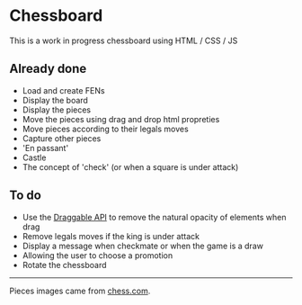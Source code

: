 # Chessboard

This is a work in progress chessboard using HTML / CSS / JS

## Already done

* Load and create FENs
* Display the board
* Display the pieces
* Move the pieces using drag and drop html propreties
* Move pieces according to their legals moves
* Capture other pieces
* 'En passant'
* Castle
* The concept of 'check' (or when a square is under attack)

## To do

* Use the [Draggable API](https://github.com/Shopify/draggable) to remove the natural opacity of elements when drag
* Remove legals moves if the king is under attack
* Display a message when checkmate or when the game is a draw
* Allowing the user to choose a promotion
* Rotate the chessboard

___

Pieces images came from [chess.com](https://www.chess.com/).    